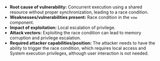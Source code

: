 - **Root cause of vulnerability:** Concurrent execution using a shared resource without proper synchronization, leading to a race condition.
- **Weaknesses/vulnerabilities present:** Race condition in the `vow` component.
- **Impact of exploitation:** Local escalation of privilege.
- **Attack vectors:** Exploiting the race condition can lead to memory corruption and privilege escalation.
- **Required attacker capabilities/position:** The attacker needs to have the ability to trigger the race condition, which requires local access and System execution privileges, although user interaction is not needed.